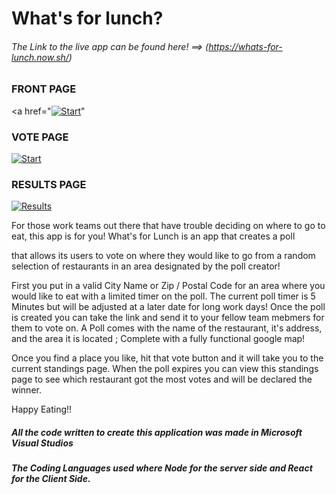 # What's for lunch?


###### The Link to the live app can be found here! ==> (https://whats-for-lunch.now.sh/) 


### FRONT PAGE
<a href="<a href="https://ibb.co/NKmG49b"><img src="https://i.ibb.co/0rFzwCv/Start.png" alt="Start" border="0"></a>"


### VOTE PAGE
<a href="https://ibb.co/285MzwH"><img src="https://i.ibb.co/6vNtK2L/Start.png" alt="Start" border="0"></a>


### RESULTS PAGE 
<a href="https://ibb.co/frm2qnr"><img src="https://i.ibb.co/tYy4QxY/Results.png" alt="Results" border="0"></a>

For those work teams out there that have trouble deciding on where to go to eat, this app is for you! What's for Lunch is an app that creates a poll

that allows its users to vote on where they would like to go from a random selection of restaurants in an area designated by the poll creator!

First you put in a valid City Name or Zip / Postal Code for an area where you would like to eat with a limited timer on the poll. The current poll timer is 5 Minutes but will be adjusted at a later date for long work days! Once the poll is created you can take the link and send it to your fellow team mebmers for them to vote on. A Poll comes with the name of the restaurant, it's address, and the area it is located ; Complete with a fully functional google map! 

Once you find a place you like, hit that vote button and it will take you to the current standings page. 
When the poll expires you can view this standings page to see which restaurant got the most votes and will be declared the winner.

Happy Eating!!



##### All the code written to create this application was made in Microsoft Visual Studios

##### The Coding Languages used where Node for the server side and React for the Client Side. 
